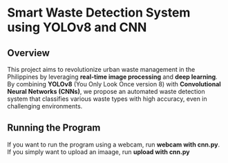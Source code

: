 # Smart Waste Detection System using YOLOv8 and CNN

## Overview

This project aims to revolutionize urban waste management in the Philippines by leveraging **real-time image processing** and **deep learning**. By combining **YOLOv8** (You Only Look Once version 8) with **Convolutional Neural Networks (CNNs)**, we propose an automated waste detection system that classifies various waste types with high accuracy, even in challenging environments.

## Running the Program

If you want to run the program using a webcam, run **webcam with cnn.py**. If you simply want to upload an imaage, run **upload with cnn.py**
      
